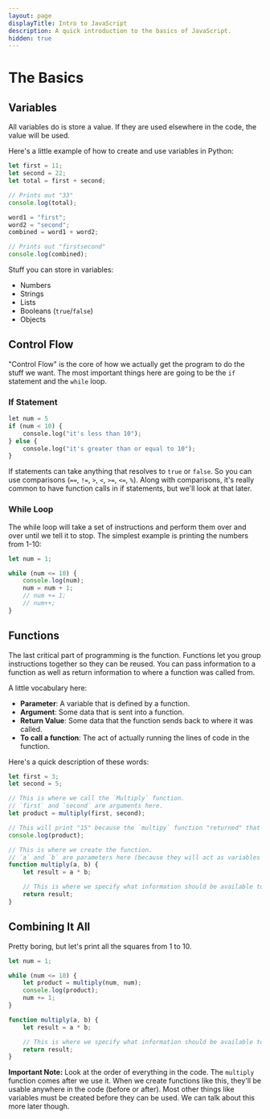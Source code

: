 ```yaml
---
layout: page
displayTitle: Intro to JavaScript
description: A quick introduction to the basics of JavaScript.
hidden: true
---
```


# The Basics

## Variables

All variables do is store a value. If they are used elsewhere in the code, the value will be used.

Here's a little example of how to create and use variables in Python:

```js
let first = 11;
let second = 22;
let total = first + second;

// Prints out "33"
console.log(total);

word1 = "first";
word2 = "second";
combined = word1 + word2;

// Prints out "firstsecond"
console.log(combined);
```

Stuff you can store in variables:

- Numbers
- Strings
- Lists
- Booleans (`true`/`false`)
- Objects

## Control Flow

"Control Flow" is the core of how we actually get the program to do the stuff we want. The most important things here are going to be the `if` statement and the `while` loop.

### If Statement

```python
let num = 5
if (num < 10) {
    console.log("it's less than 10");
} else {
    console.log("it's greater than or equal to 10");
}
```

If statements can take anything that resolves to `true` or `false`. So you can use comparisons (`==`, `!=`, `>`, `<`, `>=`, `<=`, `%`). Along with comparisons, it's really common to have function calls in if statements, but we'll look at that later.

### While Loop

The while loop will take a set of instructions and perform them over and over until we tell it to stop. The simplest example is printing the numbers from 1-10:

```js
let num = 1;

while (num <= 10) {
    console.log(num);
    num = num + 1;
    // num += 1;
    // num++;
}
```

## Functions

The last critical part of programming is the function. Functions let you group instructions together so they can be reused. You can pass information to a function as well as return information to where a function was called from.

A little vocabulary here:

- **Parameter**: A variable that is defined by a function.
- **Argument**: Some data that is sent into a function.
- **Return Value**: Some data that the function sends back to where it was called.
- **To call a function**: The act of actually running the lines of code in the function.

Here's a quick description of these words:

```js
let first = 3;
let second = 5;

// This is where we call the `Multiply` function.
// `first` and `second` are arguments here.
let product = multiply(first, second);

// This will print "15" because the `multipy` function "returned" that value, which we stored in the `product` variable.
console.log(product);

// This is where we create the function.
// `a` and `b` are parameters here (because they will act as variables inside the function).
function multiply(a, b) {
    let result = a * b;

    // This is where we specify what information should be available to the calling code. 
    return result;
}
```

## Combining It All

Pretty boring, but let's print all the squares from 1 to 10.

```js
let num = 1;

while (num <= 10) {
    let product = multiply(num, num);
    console.log(product);
    num += 1;
}

function multiply(a, b) {
    let result = a * b;

    // This is where we specify what information should be available to the calling code. 
    return result;
}
```

**Important Note:** Look at the order of everything in the code. The `multiply` function comes after we use it. When we create functions like this, they'll be usable anywhere in the code (before or after). Most other things like variables must be created before they can be used. We can talk about this more later though.